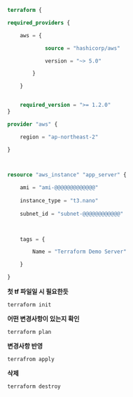 
```tf
terraform {

required_providers {

	aws = {

			source = "hashicorp/aws"

			version = "~> 5.0"

		}

	}


	required_version = ">= 1.2.0"
}

provider "aws" {

	region = "ap-northeast-2"

}

  

resource "aws_instance" "app_server" {

	ami = "ami-@@@@@@@@@@@@@"
	
	instance_type = "t3.nano"
	
	subnet_id = "subnet-@@@@@@@@@@@@"

  

	tags = {

		Name = "Terraform Demo Server"

	}

}
```


**첫 tf 파일일 시 필요한듯**
```shell
terraform init
```

**어떤 변경사항이 있는지 확인**
```shell
terraform plan 
```

**변경사항 반영**
```shell
terrafrom apply 
```

**삭제**
```shell
terraform destroy
```

